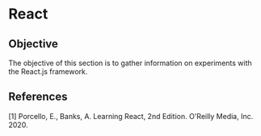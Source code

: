 # React
## Objective
The objective of this section is to gather information on experiments with the React.js framework.

## References
[1] Porcello, E., Banks, A. Learning React, 2nd Edition. O'Reilly Media, Inc. 2020.